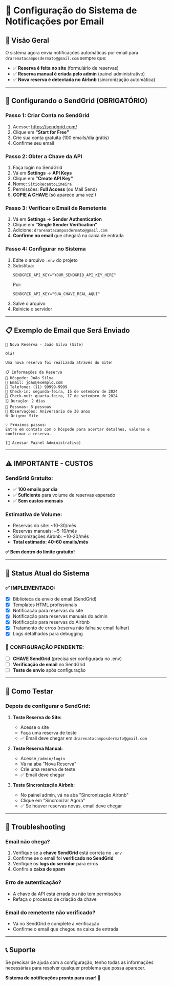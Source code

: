 
# 📧 Configuração do Sistema de Notificações por Email

## 🎯 **Visão Geral**

O sistema agora envia notificações automáticas por email para `drarenatacamposdermato@gmail.com` sempre que:

- ✅ **Reserva é feita no site** (formulário de reservas)
- ✅ **Reserva manual é criada pelo admin** (painel administrativo)  
- ✅ **Nova reserva é detectada no Airbnb** (sincronização automática)

---

## 🚀 **Configurando o SendGrid (OBRIGATÓRIO)**

### **Passo 1: Criar Conta no SendGrid**
1. Acesse: https://sendgrid.com/
2. Clique em **"Start for Free"**
3. Crie sua conta gratuita (100 emails/dia grátis)
4. Confirme seu email

### **Passo 2: Obter a Chave da API**
1. Faça login no SendGrid
2. Vá em **Settings** → **API Keys**
3. Clique em **"Create API Key"**
4. Nome: `SitioRecantoLimeira` 
5. Permissões: **Full Access** (ou Mail Send)
6. **COPIE A CHAVE** (só aparece uma vez!)

### **Passo 3: Verificar o Email de Remetente**
1. Vá em **Settings** → **Sender Authentication**  
2. Clique em **"Single Sender Verification"**
3. Adicione: `drarenatacamposdermato@gmail.com`
4. **Confirme no email** que chegará na caixa de entrada

### **Passo 4: Configurar no Sistema**
1. Edite o arquivo `.env` do projeto
2. Substitua: 
   ```
   SENDGRID_API_KEY="YOUR_SENDGRID_API_KEY_HERE"
   ```
   Por:
   ```
   SENDGRID_API_KEY="SUA_CHAVE_REAL_AQUI"
   ```
3. Salve o arquivo
4. Reinicie o servidor

---

## 📋 **Exemplo de Email que Será Enviado**

```
🏡 Nova Reserva - João Silva (Site)

Olá!

Uma nova reserva foi realizada através do Site!

📋 Informações da Reserva
👤 Hóspede: João Silva  
📧 Email: joao@exemplo.com
📱 Telefone: (11) 99999-9999
📅 Check-in: segunda-feira, 15 de setembro de 2024
📅 Check-out: quarta-feira, 17 de setembro de 2024  
🗓️ Duração: 2 dias
👥 Pessoas: 8 pessoas
📝 Observações: Aniversário de 30 anos
🌐 Origem: Site

💡 Próximos passos:
Entre em contato com o hóspede para acertar detalhes, valores e confirmar a reserva.

[🔧 Acessar Painel Administrativo]
```

---

## ⚠️ **IMPORTANTE - CUSTOS**

### **SendGrid Gratuito:**
- ✅ **100 emails por dia** 
- ✅ **Suficiente** para volume de reservas esperado
- ✅ **Sem custos mensais**

### **Estimativa de Volume:**
- Reservas do site: ~10-30/mês
- Reservas manuais: ~5-10/mês  
- Sincronizações Airbnb: ~10-20/mês
- **Total estimado: 40-60 emails/mês**

**✅ Bem dentro do limite gratuito!**

---

## 🔧 **Status Atual do Sistema**

### **✅ IMPLEMENTADO:**
- [x] Biblioteca de envio de email (SendGrid)
- [x] Templates HTML profissionais  
- [x] Notificação para reservas do site
- [x] Notificação para reservas manuais do admin
- [x] Notificação para reservas do Airbnb
- [x] Tratamento de erros (reserva não falha se email falhar)
- [x] Logs detalhados para debugging

### **📧 CONFIGURAÇÃO PENDENTE:**
- [ ] **CHAVE SendGrid** (precisa ser configurada no .env)
- [ ] **Verificação de email** no SendGrid
- [ ] **Teste de envio** após configuração

---

## 🧪 **Como Testar**

### **Depois de configurar o SendGrid:**

1. **Teste Reserva do Site:**
   - Acesse o site 
   - Faça uma reserva de teste
   - ✅ Email deve chegar em `drarenatacamposdermato@gmail.com`

2. **Teste Reserva Manual:**
   - Acesse `/admin/login`
   - Vá na aba "Nova Reserva"
   - Crie uma reserva de teste
   - ✅ Email deve chegar

3. **Teste Sincronização Airbnb:**
   - No painel admin, vá na aba "Sincronização Airbnb"
   - Clique em "Sincronizar Agora"
   - ✅ Se houver reservas novas, email deve chegar

---

## 🐛 **Troubleshooting**

### **Email não chega?**
1. Verifique se a **chave SendGrid** está correta no `.env`
2. Confirme se o email foi **verificado no SendGrid**  
3. Verifique os **logs do servidor** para erros
4. Confira a **caixa de spam**

### **Erro de autenticação?**
- A chave da API está errada ou não tem permissões
- Refaça o processo de criação da chave

### **Email do remetente não verificado?**
- Vá no SendGrid e complete a verificação
- Confirme o email que chegou na caixa de entrada

---

## 📞 **Suporte**

Se precisar de ajuda com a configuração, tenho todas as informações necessárias para resolver qualquer problema que possa aparecer.

**Sistema de notificações pronto para usar! 🚀**
